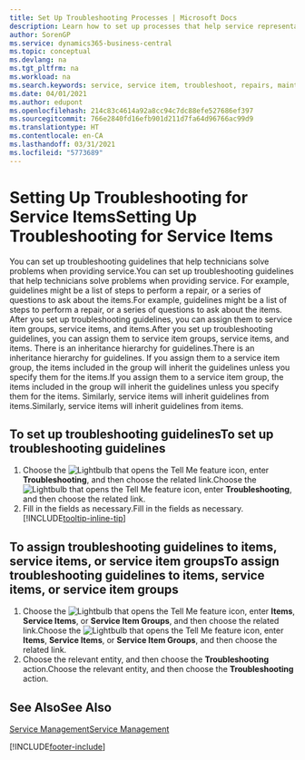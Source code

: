 ```yaml
---
title: Set Up Troubleshooting Processes | Microsoft Docs
description: Learn how to set up processes that help service representatives identify and resolve issues with service items.
author: SorenGP
ms.service: dynamics365-business-central
ms.topic: conceptual
ms.devlang: na
ms.tgt_pltfrm: na
ms.workload: na
ms.search.keywords: service, service item, troubleshoot, repairs, maintenance
ms.date: 04/01/2021
ms.author: edupont
ms.openlocfilehash: 214c83c4614a92a8cc94c7dc88efe527686ef397
ms.sourcegitcommit: 766e2840fd16efb901d211d7fa64d96766ac99d9
ms.translationtype: HT
ms.contentlocale: en-CA
ms.lasthandoff: 03/31/2021
ms.locfileid: "5773689"
---
```

# <a name="setting-up-troubleshooting-for-service-items"></a><span data-ttu-id="18751-103">Setting Up Troubleshooting for Service Items</span><span class="sxs-lookup"><span data-stu-id="18751-103">Setting Up Troubleshooting for Service Items</span></span>
<span data-ttu-id="18751-104">You can set up troubleshooting guidelines that help technicians solve problems when providing service.</span><span class="sxs-lookup"><span data-stu-id="18751-104">You can set up troubleshooting guidelines that help technicians solve problems when providing service.</span></span> <span data-ttu-id="18751-105">For example, guidelines might be a list of steps to perform a repair, or a series of questions to ask about the items.</span><span class="sxs-lookup"><span data-stu-id="18751-105">For example, guidelines might be a list of steps to perform a repair, or a series of questions to ask about the items.</span></span> <span data-ttu-id="18751-106">After you set up troubleshooting guidelines, you can assign them to service item groups, service items, and items.</span><span class="sxs-lookup"><span data-stu-id="18751-106">After you set up troubleshooting guidelines, you can assign them to service item groups, service items, and items.</span></span> <span data-ttu-id="18751-107">There is an inheritance hierarchy for guidelines.</span><span class="sxs-lookup"><span data-stu-id="18751-107">There is an inheritance hierarchy for guidelines.</span></span> <span data-ttu-id="18751-108">If you assign them to a service item group, the items included in the group will inherit the guidelines unless you specify them for the items.</span><span class="sxs-lookup"><span data-stu-id="18751-108">If you assign them to a service item group, the items included in the group will inherit the guidelines unless you specify them for the items.</span></span> <span data-ttu-id="18751-109">Similarly, service items will inherit guidelines from items.</span><span class="sxs-lookup"><span data-stu-id="18751-109">Similarly, service items will inherit guidelines from items.</span></span>  

## <a name="to-set-up-troubleshooting-guidelines"></a><span data-ttu-id="18751-110">To set up troubleshooting guidelines</span><span class="sxs-lookup"><span data-stu-id="18751-110">To set up troubleshooting guidelines</span></span>
1. <span data-ttu-id="18751-111">Choose the ![Lightbulb that opens the Tell Me feature](media/ui-search/search_small.png "Tell me what you want to do") icon, enter **Troubleshooting**, and then choose the related link.</span><span class="sxs-lookup"><span data-stu-id="18751-111">Choose the ![Lightbulb that opens the Tell Me feature](media/ui-search/search_small.png "Tell me what you want to do") icon, enter **Troubleshooting**, and then choose the related link.</span></span>  
2. <span data-ttu-id="18751-112">Fill in the fields as necessary.</span><span class="sxs-lookup"><span data-stu-id="18751-112">Fill in the fields as necessary.</span></span> [!INCLUDE[tooltip-inline-tip](includes/tooltip-inline-tip_md.md)]  

## <a name="to-assign-troubleshooting-guidelines-to-items-service-items-or-service-item-groups"></a><span data-ttu-id="18751-113">To assign troubleshooting guidelines to items, service items, or service item groups</span><span class="sxs-lookup"><span data-stu-id="18751-113">To assign troubleshooting guidelines to items, service items, or service item groups</span></span>
1. <span data-ttu-id="18751-114">Choose the ![Lightbulb that opens the Tell Me feature](media/ui-search/search_small.png "Tell me what you want to do") icon, enter **Items**, **Service Items**, or **Service Item Groups**, and then choose the related link.</span><span class="sxs-lookup"><span data-stu-id="18751-114">Choose the ![Lightbulb that opens the Tell Me feature](media/ui-search/search_small.png "Tell me what you want to do") icon, enter **Items**, **Service Items**, or **Service Item Groups**, and then choose the related link.</span></span>  
2. <span data-ttu-id="18751-115">Choose the relevant entity, and then choose the **Troubleshooting** action.</span><span class="sxs-lookup"><span data-stu-id="18751-115">Choose the relevant entity, and then choose the **Troubleshooting** action.</span></span>  

## <a name="see-also"></a><span data-ttu-id="18751-116">See Also</span><span class="sxs-lookup"><span data-stu-id="18751-116">See Also</span></span>
[<span data-ttu-id="18751-117">Service Management</span><span class="sxs-lookup"><span data-stu-id="18751-117">Service Management</span></span>](service-service.md)

[!INCLUDE[footer-include](includes/footer-banner.md)]